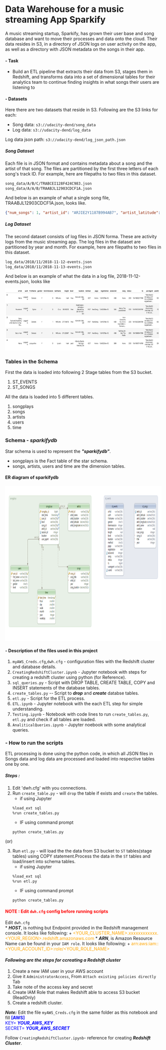 # Data Warehouse for a music streaming App Sparkify

A music streaming startup, Sparkify, has grown their user base and song database and want to move their processes and data onto the cloud. Their data resides in S3, in a directory of JSON logs on user activity on the app, as well as a directory with JSON metadata on the songs in their app.

#### - Task
- Build an ETL pipeline that extracts their data from S3, stages them in Redshift, and transforms data into a set of dimensional tables for their analytics team to continue finding insights in what songs their users are listening to


#### - Datasets

Here there are two datasets that reside in S3. Following are the S3 links for each:

 * Song data: `s3://udacity-dend/song_data`
 * Log data: `s3://udacity-dend/log_data`

Log data json path: `s3://udacity-dend/log_json_path.json`

##### Song Dataset
Each file is in JSON format and contains metadata about a song and the artist of that song. The files are partitioned by the first three letters of each song's track ID. For example, here are filepaths to two files in this dataset.

```rust,ignore
song_data/A/B/C/TRABCEI128F424C983.json
song_data/A/A/B/TRAABJL12903CDCF1A.json
```

And below is an example of what a single song file, TRAABJL12903CDCF1A.json, looks like.

```json
{"num_songs": 1, "artist_id": "ARJIE2Y1187B994AB7", "artist_latitude": null, "artist_longitude": null, "artist_location": "", "artist_name": "Line Renaud", "song_id": "SOUPIRU12A6D4FA1E1", "title": "Der Kleine Dompfaff", "duration": 152.92036, "year": 0}
```


##### Log Dataset
The second dataset consists of log files in JSON forma. These are activity logs from the music streaming app.
The log files in the dataset are partitioned by year and month. For example, here are filepaths to two files in this dataset.

```rust,ignore
log_data/2018/11/2018-11-12-events.json
log_data/2018/11/2018-11-13-events.json
```
And below is an example of what the data in a log file, 2018-11-12-events.json, looks like

<img src="Images/log-data.png" width="1000" height="200">


### Tables in the Schema
First the data is loaded into following 2 Stage tables from the S3 bucket.
1. ST_EVENTS
2. ST_SONGS

All the data is loaded into 5 different tables.
1. songplays
2. songs
3. artists
4. users
5. time

### Schema - ***sparkifydb***
Star schema is used to represent the ***"sparkifydb"***.

- songplays is the Fact table of the star schema.
- songs, artists, users and time are the dimension tables.

#### ER diagram of sparkifydb

<img src="Images/sparkifydb_Redshift.png" width="1000" height="500">


#### - Description of the files used in this project
1. `myAWS_Creds.cfg`,`dwh.cfg` - configuration files with the Redshift cluster and database details.
2. `CreatingRedshiftCluster.ipynb` - Jupyter notebook with steps for creating a redshift cluster using python (for Reference).
3. `sql_queries.py` - Script with DROP TABLE, CREATE TABLE, COPY and INSERT statements of the database tables.
4. `create_tables.py` -- Script to ***drop*** and ***create*** databse tables.
4. `etl.py` - Script for the ETL process.
5. `ETL.ipynb` - Jupyter notebook with the each ETL step for simple understanding.
6. `Testing.ipynb` - Notebook with code lines to run `create_tables.py`, `etl.py` and check if all tables are loaded.
7. `AnaliticalQueries.ipynb` - Jupyter noebook with some analytical queries.


### - How to run the scripts

ETL processing is done using the python code, in which all JSON files in Songs data and log data are processed and loaded into respective tables one by one.

##### Steps :
1. Edit 'dwh.cfg' with you connections.
2. Run `create_table.py` - will `drop` the table if exists and `create` the tables.
    * if using  Jupyter
    ```script
    %load_ext sql
    %run create_tables.py
    ```
    * IF using command prompt
    ```script
    python create_tables.py
    ```
(or)

3. Run `etl.py` - will load the the data from S3 bucket to `ST` tables(stage tables) using COPY statement.Process the data in the `ST` tables and load/insert into schema tables.
    * if using  Jupyter
    ```rust,ignore
    %load_ext sql
    %run etl.py
    ```
    * IF using command prompt
    ```script
    python create_tables.py
    ```


#### <span style="color:red"> NOTE : Edit `dwh.cfg` config before running scripts</span>
Edit `dwh.cfg`  
    * ***HOST***, is nothing but Endpoint provided in the Redshift management console. It looks like following:
        + <span style= "color:orange">&lt;YOUR_CLUSTER_NAME&gt;.xxxxxxxxxxxx.&lt;YOUR_REGION&gt;.redshift.amazonaws.com</span>
    * ***ARN***, is Amazon Resource Name can be found in your `IAM role`. It looks like following:
         + <span style= "color:orange">arn:aws:iam::&lt;YOUR_ACCOUNT_ID&gt;:role/&lt;YOUR_ROLE_NAME&gt;</span>

#### ***Following are the steps for ccreating a Redshift cluster***</span>
1. Create a new IAM user in your AWS account
2. Give it `AdministratorAccess`, From `Attach existing policies directly` Tab
3. Take note of the access key and secret
4. Create IAM Role that makes Redshift able to access S3 bucket (ReadOnly)
5. Create a redshift cluster.

  ***Note:*** Edit the file `myAWS_Creds.cfg` in the same folder as this notebook and fill
      <span style= "color:blue">
        **[AWS]**<br>
        KEY= ***YOUR_AWS_KEY***<br>
        SECRET= ***YOUR_AWS_SECRET***
        </span>

Follow `CreatingRedshiftCluster.ipynb`- reference for creating ***Redshift Cluster***.
